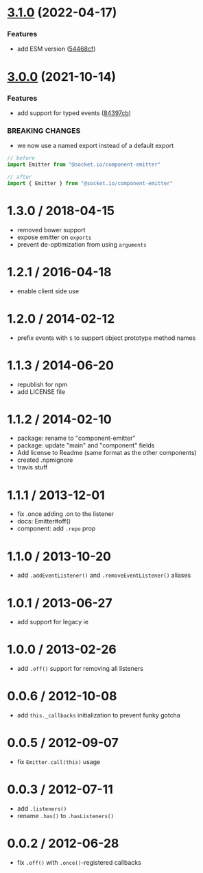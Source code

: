 # [3.1.0](https://github.com/socketio/emitter/compare/3.0.0...3.1.0) (2022-04-17)


### Features

* add ESM version ([54468cf](https://github.com/socketio/emitter/commit/54468cf7a3753f4fde435b70f5df57974588ed68))



# [3.0.0](https://github.com/socketio/emitter/compare/2.0.0...3.0.0) (2021-10-14)


### Features

* add support for typed events ([84397cb](https://github.com/socketio/emitter/commit/84397cb0cd6265e0ee79adbf1607beff12ca9f16))


### BREAKING CHANGES

* we now use a named export instead of a default export

```js
// before
import Emitter from "@socket.io/component-emitter"

// after
import { Emitter } from "@socket.io/component-emitter"
```

[1]: https://github.com/socketio/socket.io-client/blob/a9e5b85580e8edca0b0fd2850c3741d3d86a96e2/lib/typed-events.ts




1.3.0 / 2018-04-15
==================

 * removed bower support
 * expose emitter on `exports`
 * prevent de-optimization from using `arguments`

1.2.1 / 2016-04-18
==================

 * enable client side use

1.2.0 / 2014-02-12
==================

 * prefix events with `$` to support object prototype method names

1.1.3 / 2014-06-20
==================

 * republish for npm
 * add LICENSE file

1.1.2 / 2014-02-10
==================

  * package: rename to "component-emitter"
  * package: update "main" and "component" fields
  * Add license to Readme (same format as the other components)
  * created .npmignore
  * travis stuff

1.1.1 / 2013-12-01
==================

  * fix .once adding .on to the listener
  * docs: Emitter#off()
  * component: add `.repo` prop

1.1.0 / 2013-10-20
==================

 * add `.addEventListener()` and `.removeEventListener()` aliases

1.0.1 / 2013-06-27
==================

 * add support for legacy ie

1.0.0 / 2013-02-26
==================

  * add `.off()` support for removing all listeners

0.0.6 / 2012-10-08
==================

  * add `this._callbacks` initialization to prevent funky gotcha

0.0.5 / 2012-09-07
==================

  * fix `Emitter.call(this)` usage

0.0.3 / 2012-07-11
==================

  * add `.listeners()`
  * rename `.has()` to `.hasListeners()`

0.0.2 / 2012-06-28
==================

  * fix `.off()` with `.once()`-registered callbacks
